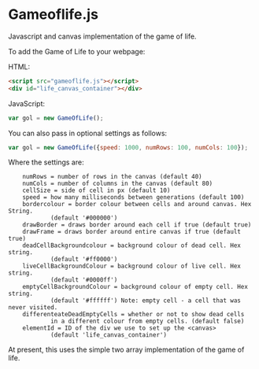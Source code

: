 Gameoflife.js
=============

Javascript and canvas implementation of the game of life.

To add the Game of Life to your webpage:

HTML:
```HTML
<script src="gameoflife.js"></script>
<div id="life_canvas_container"></div>
```

JavaScript:
```Javascript
var gol = new GameOfLife();
```

You can also pass in optional settings as follows:
```Javascript
var gol = new GameOfLife({speed: 1000, numRows: 100, numCols: 100});
```

Where the settings are:
```
	numRows = number of rows in the canvas (default 40)
	numCols = number of columns in the canvas (default 80)
    cellSize = side of cell in px (default 10)
	speed = how many milliseconds between generations (default 100)
    bordercolour = border colour between cells and around canvas. Hex String. 
            (default '#000000')
	drawBorder = draws border around each cell if true (default true)
	drawFrame = draws border around entire canvas if true (default true)
    deadCellBackgroundcolour = background colour of dead cell. Hex string.
			(default '#ff0000')
    liveCellBackgroundColour = background colour of live cell. Hex string.
			(default '#0000ff')
    emptyCellBackgroundColour = background colour of empty cell. Hex string.
			(default '#ffffff') Note: empty cell - a cell that was never visited.
    differenteateDeadEmptyCells = whether or not to show dead cells
            in a different colour from empty cells. (default false)
	elementId = ID of the div we use to set up the <canvas>
			(default 'life_canvas_container')
```

At present, this uses the simple two array implementation of the game of life.